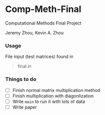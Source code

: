 # Comp-Meth-Final
Computational Methods Final Project

Jeremy Zhou, Kevin A. Zhou

### Usage
File input (test matrices) found in 
>final.in

### Things to do
- [ ] Finish normal matrix multiplication method
- [ ] Finish multiplication with diagonlization
- [ ] Write `main` to run it with lots of data
- [ ] Write paper
